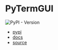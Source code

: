 # PyTermGUI

![PyPI - Version](https://img.shields.io/pypi/v/pytermgui)

- [pypi](https://pypi.org/project/PyTermGUI/)
- [docs](https://ptg.bczsalba.com/)
- [source](https://github.com/bczsalba/pytermgui)
